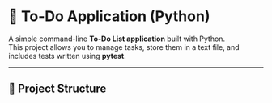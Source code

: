 # 📝 To-Do Application (Python)

A simple command-line **To-Do List application** built with Python.  
This project allows you to manage tasks, store them in a text file, and includes tests written using **pytest**.

---

## 📂 Project Structure
